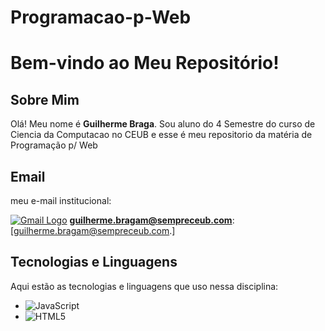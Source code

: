 # Programacao-p-Web
# Bem-vindo ao Meu Repositório!

## Sobre Mim

Olá! Meu nome é **Guilherme Braga**. Sou aluno do 4 Semestre do curso de Ciencia da Computacao no CEUB e esse é meu repositorio da matéria de Programação p/ Web

## Email

meu e-mail institucional:

[![Gmail Logo](https://upload.wikimedia.org/wikipedia/commons/4/42/Gmail_Icon.png)](mailto:guilherme.bragam@sempreceub.com)
**guilherme.bragam@sempreceub.com**: [guilherme.bragam@sempreceub.com.]

## Tecnologias e Linguagens

Aqui estão as tecnologias e linguagens que uso nessa disciplina:

- ![JavaScript](https://img.shields.io/badge/-JavaScript-F7DF1E?style=flat&logo=javascript&logoColor=black)
- ![HTML5](https://img.shields.io/badge/-HTML5-E34F26?style=flat&logo=html5&logoColor=white)


